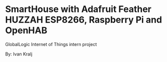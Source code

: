 # SmartHouse with Adafruit Feather HUZZAH ESP8266, Raspberry Pi and OpenHAB
GlobalLogic Internet of Things intern project

By: Ivan Kralj
